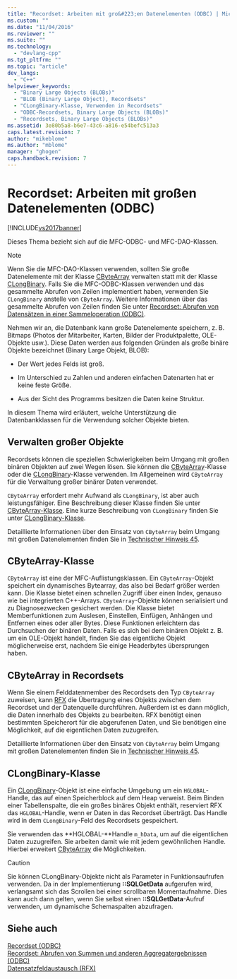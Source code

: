 ```yaml
---
title: "Recordset: Arbeiten mit gro&#223;en Datenelementen (ODBC) | Microsoft Docs"
ms.custom: ""
ms.date: "11/04/2016"
ms.reviewer: ""
ms.suite: ""
ms.technology: 
  - "devlang-cpp"
ms.tgt_pltfrm: ""
ms.topic: "article"
dev_langs: 
  - "C++"
helpviewer_keywords: 
  - "Binary Large Objects (BLOBs)"
  - "BLOB (Binary Large Object), Recordsets"
  - "CLongBinary-Klasse, Verwenden in Recordsets"
  - "ODBC-Recordsets, Binary Large Objects (BLOBs)"
  - "Recordsets, Binary Large Objects (BLOBs)"
ms.assetid: 3e80b5a8-b6e7-43c6-a816-e54befc513a3
caps.latest.revision: 7
author: "mikeblome"
ms.author: "mblome"
manager: "ghogen"
caps.handback.revision: 7
---
```

# Recordset: Arbeiten mit gro&#223;en Datenelementen (ODBC)
[!INCLUDE[vs2017banner](../../assembler/inline/includes/vs2017banner.md)]

Dieses Thema bezieht sich auf die MFC\-ODBC\- und MFC\-DAO\-Klassen.  
  
> [!NOTE]
>  Wenn Sie die MFC\-DAO\-Klassen verwenden, sollten Sie große Datenelemente mit der Klasse [CByteArray](../../mfc/reference/cbytearray-class.md) verwalten statt mit der Klasse [CLongBinary](../../mfc/reference/clongbinary-class.md).  Falls Sie die MFC\-ODBC\-Klassen verwenden und das gesammelte Abrufen von Zeilen implementiert haben, verwenden Sie `CLongBinary` anstelle von `CByteArray`.  Weitere Informationen über das gesammelte Abrufen von Zeilen finden Sie unter [Recordset: Abrufen von Datensätzen in einer Sammeloperation \(ODBC\)](../../data/odbc/recordset-fetching-records-in-bulk-odbc.md).  
  
 Nehmen wir an, die Datenbank kann große Datenelemente speichern, z. B. Bitmaps \(Photos der Mitarbeiter, Karten, Bilder der Produktpalette, OLE\-Objekte usw.\).  Diese Daten werden aus folgenden Gründen als große binäre Objekte bezeichnet \(Binary Large Objekt, BLOB\):  
  
-   Der Wert jedes Felds ist groß.  
  
-   Im Unterschied zu Zahlen und anderen einfachen Datenarten hat er keine feste Größe.  
  
-   Aus der Sicht des Programms besitzen die Daten keine Struktur.  
  
 In diesem Thema wird erläutert, welche Unterstützung die Datenbankklassen für die Verwendung solcher Objekte bieten.  
  
##  <a name="_core_managing_large_objects"></a> Verwalten großer Objekte  
 Recordsets können die speziellen Schwierigkeiten beim Umgang mit großen binären Objekten auf zwei Wegen lösen.  Sie können die [CByteArray](../../mfc/reference/cbytearray-class.md)\-Klasse oder die [CLongBinary](../../mfc/reference/clongbinary-class.md)\-Klasse verwenden.  Im Allgemeinen wird `CByteArray` für die Verwaltung großer binärer Daten verwendet.  
  
 `CByteArray` erfordert mehr Aufwand als `CLongBinary`, ist aber auch leistungsfähiger. Eine Beschreibung dieser Klasse finden Sie unter [CByteArray\-Klasse](#_core_the_cbytearray_class).  Eine kurze Beschreibung von `CLongBinary` finden Sie unter [CLongBinary\-Klasse](#_core_the_clongbinary_class).  
  
 Detaillierte Informationen über den Einsatz von `CByteArray` beim Umgang mit großen Datenelementen finden Sie in [Technischer Hinweis 45](../../mfc/tn045-mfc-database-support-for-long-varchar-varbinary.md).  
  
##  <a name="_core_the_cbytearray_class"></a> CByteArray\-Klasse  
 `CByteArray` ist eine der MFC\-Auflistungsklassen.  Ein `CByteArray`\-Objekt speichert ein dynamisches Bytearray, das also bei Bedarf größer werden kann.  Die Klasse bietet einen schnellen Zugriff über einen Index, genauso wie bei integrierten C\+\+\-Arrays.  `CByteArray`\-Objekte können serialisiert und zu Diagnosezwecken gesichert werden.  Die Klasse bietet Memberfunktionen zum Auslesen, Einstellen, Einfügen, Anhängen und Entfernen eines oder aller Bytes.  Diese Funktionen erleichtern das Durchsuchen der binären Daten.  Falls es sich bei dem binären Objekt z. B. um ein OLE\-Objekt handelt, finden Sie das eigentliche Objekt möglicherweise erst, nachdem Sie einige Headerbytes übersprungen haben.  
  
##  <a name="_core_using_cbytearray_in_recordsets"></a> CByteArray in Recordsets  
 Wenn Sie einem Felddatenmember des Recordsets den Typ `CByteArray` zuweisen, kann [RFX](../../data/odbc/record-field-exchange-rfx.md) die Übertragung eines Objekts zwischen dem Recordset und der Datenquelle durchführen. Außerdem ist es dann möglich, die Daten innerhalb des Objekts zu bearbeiten.  RFX benötigt einen bestimmten Speicherort für die abgerufenen Daten, und Sie benötigen eine Möglichkeit, auf die eigentlichen Daten zuzugreifen.  
  
 Detaillierte Informationen über den Einsatz von `CByteArray` beim Umgang mit großen Datenelementen finden Sie in [Technischer Hinweis 45](../../mfc/tn045-mfc-database-support-for-long-varchar-varbinary.md).  
  
##  <a name="_core_the_clongbinary_class"></a> CLongBinary\-Klasse  
 Ein [CLongBinary](../../mfc/reference/clongbinary-class.md)\-Objekt ist eine einfache Umgebung um ein `HGLOBAL`\-Handle, das auf einen Speicherblock auf dem Heap verweist.  Beim Binden einer Tabellenspalte, die ein großes binäres Objekt enthält, reserviert RFX das `HGLOBAL`\-Handle, wenn er Daten in das Recordset überträgt. Das Handle wird in dem `CLongBinary`\-Feld des Recordsets gespeichert.  
  
 Sie verwenden das **HGLOBAL\-**Handle `m_hData`, um auf die eigentlichen Daten zuzugreifen. Sie arbeiten damit wie mit jedem gewöhnlichen Handle.  Hierbei erweitert [CByteArray](../../mfc/reference/cbytearray-class.md) die Möglichkeiten.  
  
> [!CAUTION]
>  Sie können CLongBinary\-Objekte nicht als Parameter in Funktionsaufrufen verwenden.  Da in der Implementierung **::SQLGetData** aufgerufen wird, verlangsamt sich das Scrollen bei einer scrollbaren Momentaufnahme.  Dies kann auch dann gelten, wenn Sie selbst einen **::SQLGetData**\-Aufruf verwenden, um dynamische Schemaspalten abzufragen.  
  
## Siehe auch  
 [Recordset \(ODBC\)](../../data/odbc/recordset-odbc.md)   
 [Recordset: Abrufen von Summen und anderen Aggregatergebnissen \(ODBC\)](../../data/odbc/recordset-obtaining-sums-and-other-aggregate-results-odbc.md)   
 [Datensatzfeldaustausch \(RFX\)](../../data/odbc/record-field-exchange-rfx.md)